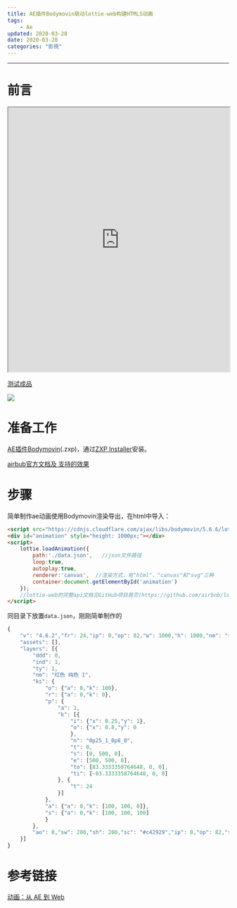 ```yaml
---
title: AE插件Bodymovin联动lottie-web构建HTML5动画
tags: 
    - Ae
updated: 2020-03-28
date: 2020-03-28
categories: "影視"
---
```

---
# 前言
<iframe src="https://guediao.top/dev/test.html" style="height: 600px;width: 100%;"></iframe>

[测试成品](https://guediao.top/dev/test.html)

![](/asset/content/ae_h5/示意图.png)
<!--more-->
# 准备工作
[AE插件Bodymovin](https://github.com/bigxixi/bodymovin)(.zxp)，通过[ZXP Installer](https://aescripts.com/learn/zxp-installer/)安装。

[airbub官方文档及 支持的效果](https://airbnb.io/lottie/#/supported-features)

# 步骤

简单制作ae动画使用Bodymovin渲染导出，在html中导入：
```html
<script src="https://cdnjs.cloudflare.com/ajax/libs/bodymovin/5.6.6/lottie.min.js"></script>
<div id="animation" style="height: 1000px;"></div>
<script>
    lottie.loadAnimation({
        path:'./data.json',   //json文件路径
        loop:true,
        autoplay:true,
        renderer:'canvas',  //渲染方式，有"html"、"canvas"和"svg"三种
        container:document.getElementById('animation')
    });
    //lottie-web的完整api文档见GitHub项目首页(https://github.com/airbnb/lottie-web)
</script>
```

同目录下放置``data.json``，刚刚简单制作的
```js
{
	"v": "4.6.2","fr": 24,"ip": 0,"op": 82,"w": 1000,"h": 1000,"nm": "合成 1","ddd": 0,
	"assets": [],
	"layers": [{
		"ddd": 0,
		"ind": 1,
		"ty": 1,
		"nm": "红色 纯色 1",
		"ks": {
			"o": {"a": 0,"k": 100},
			"r": {"a": 0,"k": 0},
			"p": {
				"a": 1,
				"k": [{
					"i": {"x": 0.25,"y": 1},
					"o": {"x": 0.8,"y": 0
					},
					"n": "0p25_1_0p8_0",
					"t": 0,
					"s": [0, 500, 0],
					"e": [500, 500, 0],
					"to": [83.3333358764648, 0, 0],
					"ti": [-83.3333358764648, 0, 0]
				}, {
					"t": 24
				}]
			},
			"a": {"a": 0,"k": [100, 100, 0]},
			"s": {"a": 0,"k": [100, 100, 100]
			}
		},
		"ao": 0,"sw": 200,"sh": 200,"sc": "#c42929","ip": 0,"op": 82,"st": 0,"bm": 0,"sr": 1
	}]
}
```

# 参考链接

[动画：从 AE 到 Web](https://aotu.io/notes/2018/03/06/ae2web/index.html)
